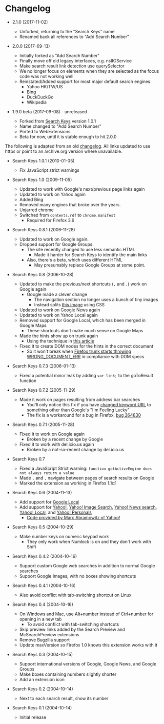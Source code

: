 # Changelog

* 2.1.0 (2017-11-02)
  * Unforked, returning to the "Search Keys" name
  * Renamed back all references to "Add Search Number"

* 2.0.0 (2017-09-13)
  * Initially forked as "Add Search Number"
  * Finally move off old legacy interfaces, e.g. nsIIOService
  * Make search result link detection use querySelector
  * We no longer focus on elements when they are selected as the focus code was not working well
  * Reinstated/Added support for most major default search engines
    * Yahoo HK/TW/US
    * Bing
    * DuckDuckGo
    * Wikipedia

* 1.9.0 beta (2017-09-08) - unreleased
  * Forked from [Search Keys](https://www.squarefree.com/extensions/search-keys/) version 1.0.1
  * Name changed to "Add Search Number"
  * Ported to WebExtensions
  * Beta for now, until it is stable enough to hit 2.0.0

The following is adapted from an old [changelog](https://www.squarefree.com/extensions/search-keys/). All links updated to use https or point to an archive.org version where unavailable.

* Search Keys 1.0.1 (2010-01-05)
  * Fix JavaScript strict warnings

* Search Keys 1.0 (2009-11-05)
  * Updated to work with Google's next/previous page   links again
  * Updated to work on Yahoo again
  * Added Bing
  * Removed many engines that broke over the years.
  * Unjarred chrome
  * Switched from `contents.rdf` to `chrome.manifest`
    * Required for Firefox 3.6

* Search Keys 0.8.1 (2006-11-28)
  * Updated to work on Google again.
  * Dropped support for Google Groups.
    * The site recently changed to use less semantic HTML
      * Made it harder for Search Keys to identify the main links
    * Also, there's a beta, which uses different HTML
      * May presumably replace Google Groups at some point.

* Search Keys 0.8 (2006-10-28)
  * Updated to make the previous/next shortcuts (`,` and `.`) work on Google again
    * Google made a clever change
      * The navigation section no longer uses a bunch of tiny images
      * Instead splits [this image](https://www.google.com/images/nav_logo.png) using CSS
  * Updated to work on Google News again
  * Updated to work on Yahoo Local again
  * Removed support for Google Local, which has been merged in Google Maps
    * These shortcuts don't make much sense on Google Maps
  * Made the hints show up on trunk again
    * Using the technique in [this article](https://developer.mozilla.org/en-US/Add-ons/Code_snippets/On_page_load)
  * Fixed it to create DOM nodes for the hints in the correct document
    * So it won't break when [Firefox trunk starts throwing WRONG_DOCUMENT_ERR](https://bugzilla.mozilla.org/show_bug.cgi?id=47903) in compliance with DOM specs

* Search Keys 0.7.3 (2006-01-13)
  * Fixed a potential minor leak by adding `var link;` to the goToResult function

* Search Keys 0.7.2 (2005-11-29)
  * Made it work on pages resulting from address bar searches
    * You'll only notice this fix if you have [changed keyword.URL](https://www.squarefree.com/2004/09/09/googles-browse-by-name-in-firefox/) to something other than Google's "I'm Feeling Lucky"
    * The fix is a workaround for a bug in Firefox, [bug 264830](https://bugzilla.mozilla.org/show_bug.cgi?id=264830)

* Search Keys 0.7.1 (2005-11-28)
  * Fixed it to work on Google again
    * Broken by a recent change by Google
  * Fixed it to work with del.icio.us again
    * Broken by a not-so-recent change by del.icio.us

* Search Keys 0.7
  * Fixed a JavaScript Strict warning: `function getActiveEngine does not always return a value`
  * Made `.` and `,` navigate between pages of search results on Google
  * Marked the extension as working in Firefox 1.1α1

* Search Keys 0.6 (2004-11-13)
  * Add support for [Google Local](https://local.google.com/)
  * Add support for [Yahoo!](https://search.yahoo.com/), [Yahoo! Image Search](https://images.search.yahoo.com/), [Yahoo! News search](https://news.yahoo.com/), [Yahoo! Local](https://local.yahoo.com/), and [Yahoo! Personals](https://personals.yahoo.com/)
    * [Code provided by Marc Abramowitz of Yahoo!](https://web.archive.org/web/20081211234854/http://www.ysearchblog.com/archives/000044.html)

* Search Keys 0.5 (2004-10-29)
  * Make number keys on numeric keypad work
    * They only work when Numlock is on and they don't work with Shift

* Search Keys 0.4.2 (2004-10-16)
  * Support custom Google web searches in addition to normal Google searches
  * Support Google Images, with no boxes showing shortcuts

* Search Keys 0.4.1 (2004-10-16)
  * Also avoid conflict with tab-switching shortcut on Linux

* Search Keys 0.4 (2004-10-16)
  * On Windows and Mac, use Alt+number instead of Ctrl+number for opening in a new tab
    * To avoid conflict with tab-switching shortcuts
  * Skip preview links added by the Search Preview and McSearchPreview extensions
  * Remove Bugzilla support
  * Update maxVersion so Firefox 1.0 knows this extension works with it

* Search Keys 0.3 (2004-10-15)
  * Support international versions of Google, Google News, and Google Groups
  * Make boxes containing numbers slightly shorter
  * Add an extension icon

* Search Keys 0.2 (2004-10-14)
  * Next to each search result, show its number

* Search Keys 0.1 (2004-10-14)
  * Initial release
